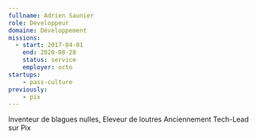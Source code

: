 ```yaml
---
fullname: Adrien Saunier
role: Développeur
domaine: Développement
missions:
  - start: 2017-04-01
    end: 2020-08-28
    status: service
    employer: octo
startups:
    - pass-culture
previously:
    - pix
---
```


Inventeur de blagues nulles, Eleveur de loutres
Anciennement Tech-Lead sur Pix
